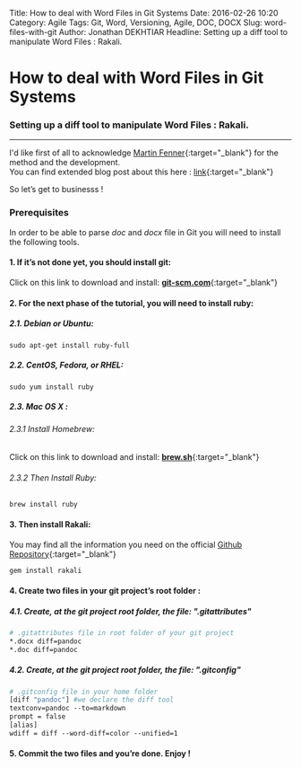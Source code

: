 Title: How to deal with Word Files in Git Systems
Date: 2016-02-26 10:20
Category: Agile
Tags: Git, Word, Versioning, Agile, DOC, DOCX
Slug: word-files-with-git
Author: Jonathan DEKHTIAR
Headline: Setting up a diff tool to manipulate Word Files : Rakali.

# How to deal with Word Files in Git Systems
### Setting up a diff tool to manipulate Word Files : Rakali.

***

I'd like first of all to acknowledge [Martin Fenner](http://blog.martinfenner.org/about.html){:target="\_blank"} for the method and the development.  
You can find extended blog post about this here : [link](http://blog.martinfenner.org/2014/08/25/using-microsoft-word-with-git/){:target="\_blank"}

So let’s get to businesss !

### Prerequisites

In order to be able to parse *doc* and *docx* file in Git you will need to install the following tools.


#### 1. If it’s not done yet, you should install **git**:
Click on this link to download and install: [**git-scm.com**](https://git-scm.com/downloads){:target="\_blank"}

#### 2. For the next phase of the tutorial, you will need to install **ruby**:

##### 2.1. Debian or Ubuntu:
```shell
sudo apt-get install ruby-full
```

##### 2.2. CentOS, Fedora, or RHEL:
```shell
sudo yum install ruby
```

##### 2.3. Mac OS X :

###### 2.3.1 Install Homebrew:
Click on this link to download and install: [**brew.sh**](http://brew.sh/){:target="\_blank"}    
###### 2.3.2 Then Install Ruby:
```shell
brew install ruby
```


#### 3.  Then install Rakali:
You may find all the information you need on the official [Github Repository](https://github.com/rakali/rakali.rb){:target="\_blank"}
```bash
gem install rakali
```

#### 4.  Create two files in your git project’s root folder :

##### 4.1. Create, at the git project root folder, the file: **".gitattributes"**

```dockerfile
# .gitattributes file in root folder of your git project
*.docx diff=pandoc
*.doc diff=pandoc
```

##### 4.2. Create, at the git project root folder, the file:  **".gitconfig"**

```dockerfile
# .gitconfig file in your home folder
[diff "pandoc"] #we declare the diff tool
textconv=pandoc --to=markdown
prompt = false
[alias]
wdiff = diff --word-diff=color --unified=1
```

#### 5.  Commit the two files and you’re done. Enjoy !

